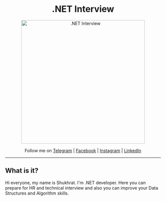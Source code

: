 <h1 align="center">.NET Interview</h1>

<div align="center">
  <a>
    <img src="https://user-images.githubusercontent.com/89694184/157677357-bbcc91f1-36e9-4f3f-80ad-6ed19077deb1.png" alt=".NET Interview" width="400">
  </a>
  <br />
  <p>
    Follow me on <a href="https://t.me/shukhratutaboev">Telegram</a> | <a href="https://www.facebook.com/shuhrat.otaboyev.58">Facebook</a> | <a href="https://www.instagram.com/shukhratutaboev">Instagram</a> | <a href="https://www.linkedin.com/in/shukhrat-utaboev-292356217">LinkedIn</a>
  </p>
</div>

---

## What is it?

Hi everyone, my name is Shukhrat. I'm .NET developer. Here you can prepare for HR and technical interview and also you can improve your Data Structures and Algorithm skills.
